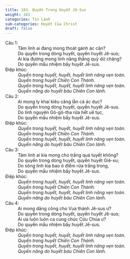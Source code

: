 ```yaml
---
title: 183. Quyền Trong Huyết Jê-Sus
weight: 183
categories: Tin Lành
sub-categories: Huyết Của Christ
draft: false
---
```

<dl><dt>Câu 1:</dt><dd data-verse="1">Tâm linh ai đang mong thoát gánh ác căn? <br/>Do quyền trong dòng huyết, quyền huyết Jê-sus; <br/>Ai kia đương mong linh năng thắng quỷ dữ chăng? <br/>Do quyền mầu nhiệm bấy huyết Jê-sus. </dd><dt>Điệp khúc:</dt><dd data-chorus="1"><em>Quyền trong huyết, huyết, huyết linh năng vẹn toàn. <br/>Quyền trong huyết Chiên Con Thánh. <br/>Quyền trong huyết, huyết, huyết linh năng vẹn toàn. <br/>Quyền năng do huyết báu Chiên Con lành. </em></dd><dt>Câu 2:</dt><dd data-verse="2">Ai mong ly khai kiêu căng lẫn cả ác dục? <br/>Do quyền trong dòng huyết, quyền huyết Jê-sus. <br/>Do linh nguyên Gô-gô-tha rửa hết uế tục, <br/>Do quyền mầu nhiệm bấy huyết Jê-sus. </dd><dt>Điệp khúc:</dt><dd data-chorus="1"><em>Quyền trong huyết, huyết, huyết linh năng vẹn toàn. <br/>Quyền trong huyết Chiên Con Thánh. <br/>Quyền trong huyết, huyết, huyết linh năng vẹn toàn. <br/>Quyền năng do huyết báu Chiên Con lành. </em></dd><dt>Câu 3:</dt><dd data-verse="3">Tâm linh ai kia mong cho trắng quá tuyết không? <br/>Do quyền trong dòng huyết, quyền huyết Giê-xu; <br/>Do sông linh kia bao ô điểm rửa trắng trong, <br/>Do quyền mầu nhiệm bấy huyết Jê-sus. </dd><dt>Điệp khúc:</dt><dd data-chorus="1"><em>Quyền trong huyết, huyết, huyết linh năng vẹn toàn. <br/>Quyền trong huyết Chiên Con Thánh. <br/>Quyền trong huyết, huyết, huyết linh năng vẹn toàn. <br/>Quyền năng do huyết báu Chiên Con lành. </em></dd><dt>Câu 4:</dt><dd data-verse="4">Ai mong dâng công cho Vua thánh Jê-sus ư? <br/>Do quyền trong dòng huyết, quyền huyết Jê-sus; <br/>Ai ưa luôn luôn ca cung chúc Cứu Chúa ư? <br/>Do quyền mầu nhiệm bấy huyết Jê-sus. </dd><dt>Điệp khúc:</dt><dd data-chorus="1"><em>Quyền trong huyết, huyết, huyết linh năng vẹn toàn. <br/>Quyền trong huyết Chiên Con Thánh. <br/>Quyền trong huyết, huyết, huyết linh năng vẹn toàn. <br/>Quyền năng do huyết báu Chiên Con lành. </em></dd></dl>